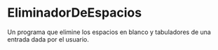# EliminadorDeEspacios

Un programa que elimine los espacios en blanco y tabuladores de una entrada dada por el usuario.
